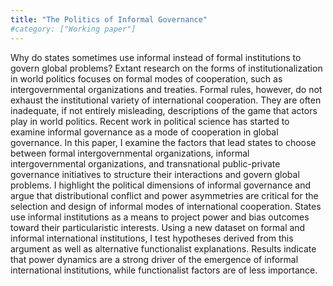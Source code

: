 ```yaml
---
title: "The Politics of Informal Governance"
#category: ["Working paper"]
---
```

Why do states sometimes use informal instead of formal institutions to govern global problems? Extant research on the forms of institutionalization in world politics focuses on formal
modes of cooperation, such as intergovernmental organizations and treaties. Formal rules,
however, do not exhaust the institutional variety of international cooperation. They are often
inadequate, if not entirely misleading, descriptions of the game that actors play in world politics. Recent work in political science has started to examine informal governance as a mode
of cooperation in global governance. In this paper, I examine the factors that lead states to
choose between formal intergovernmental organizations, informal intergovernmental organizations, and transnational public-private governance initiatives to structure their interactions
and govern global problems. I highlight the political dimensions of informal governance and
argue that distributional conflict and power asymmetries are critical for the selection and
design of informal modes of international cooperation. States use informal institutions as
a means to project power and bias outcomes toward their particularistic interests. Using a
new dataset on formal and informal international institutions, I test hypotheses derived from
this argument as well as alternative functionalist explanations. Results indicate that power
dynamics are a strong driver of the emergence of informal international institutions, while
functionalist factors are of less importance.
